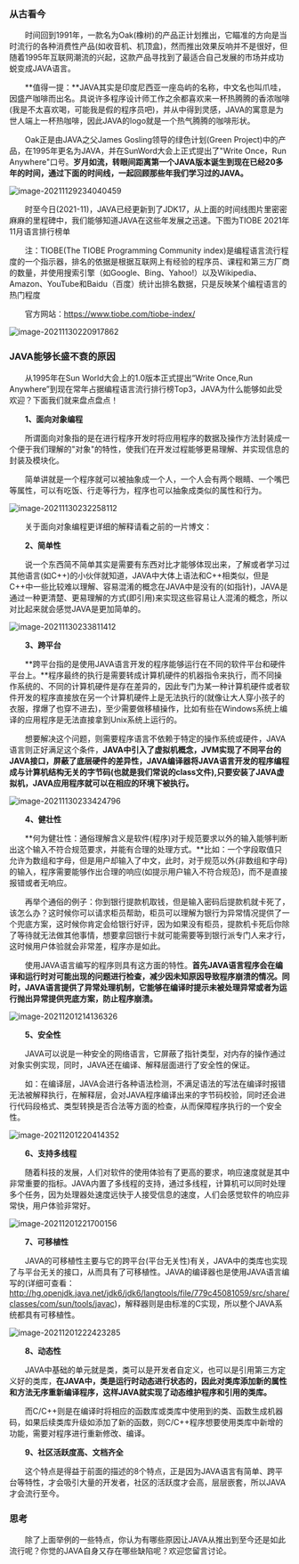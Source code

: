 

### 从古看今

&emsp;&emsp;时间回到1991年，一款名为Oak(橡树)的产品正计划推出，它瞄准的方向是当时流行的各种消费性产品(如收音机、机顶盒)，然而推出效果反响并不是很好，但随着1995年互联网潮流的兴起，这款产品寻找到了最适合自己发展的市场并成功蜕变成JAVA语言。

&emsp;&emsp;**值得一提：**JAVA其实是印度尼西亚一座岛屿的名称，中文名也叫爪哇，因盛产咖啡而出名。具说许多程序设计师工作之余都喜欢来一杯热腾腾的香浓咖啡(我是不太喜欢喝，可能我是假的程序员吧)，并从中得到灵感，JAVA的寓意是为世人端上一杯热咖啡，因此JAVA的logo就是一个热气腾腾的咖啡形状。

&emsp;&emsp;Oak正是由JAVA之父James Gosling领导的绿色计划(Green Project)中的产品，在1995年更名为JAVA，并在SunWord大会上正式提出了"Write Once，Run Anywhere"口号。**岁月如流，转眼间距离第一个JAVA版本诞生到现在已经20多年的时间，通过下面的时间线，一起回顾那些年我们学习过的JAVA。**

![image-20211129234040459](https://it-diary-1308244209.cos.ap-guangzhou.myqcloud.com//image20220326180737.png)


&emsp;&emsp;时至今日(2021-11)，JAVA已经更新到了JDK17，从上面的时间线图片里密密麻麻的里程碑中，我们能够知道JAVA在这些年发展之迅速。下图为TIOBE 2021年11月语言排行榜单

&emsp;&emsp;注：TIOBE(The TIOBE Programming Community index)是编程语言流行程度的一个指示器，排名的依据是根据互联网上有经验的程序员、课程和第三方厂商的数量，并使用搜索引擎（如Google、Bing、Yahoo!）以及Wikipedia、Amazon、YouTube和Baidu（百度）统计出排名数据，只是反映某个编程语言的热门程度

&emsp;&emsp;官方网站：https://www.tiobe.com/tiobe-index/

![image-20211130220917862](https://it-diary-1308244209.cos.ap-guangzhou.myqcloud.com//image20220326180744.png)

### JAVA能够长盛不衰的原因

&emsp;&emsp;从1995年在Sun World大会上的1.0版本正式提出“Write Once,Run Anywhere”到现在常年占据编程语言流行排行榜Top3，JAVA为什么能够如此受欢迎？下面我们就来盘点盘点！

&emsp;&emsp;**1、面向对象编程**

&emsp;&emsp;所谓面向对象指的是在进行程序开发时将应用程序的数据及操作方法封装成一个便于我们理解的"对象"的特性，使我们在开发过程能够更易理解、并实现信息的封装及模块化。

&emsp;&emsp;简单讲就是一个程序就可以被抽象成一个人，一个人会有两个眼睛、一个嘴巴等属性，可以有吃饭、行走等行为，程序也可以抽象成类似的属性和行为。

![image-20211130232258112](https://it-diary-1308244209.cos.ap-guangzhou.myqcloud.com//image20220326180754.png)

&emsp;&emsp;关于面向对象编程更详细的解释请看之前的一片博文：


&emsp;&emsp;**2、简单性**

&emsp;&emsp;说一个东西简不简单其实是需要有东西对比才能够体现出来，了解或者学习过其他语言(如C++)的小伙伴就知道，JAVA中大体上语法和C++相类似，但是C++中一些比较难以理解、容易混淆的概念在JAVA中是没有的(如指针)，JAVA是通过一种更清楚、更易理解的方式(即引用)来实现这些容易让人混淆的概念，所以对比起来就会感觉JAVA是更加简单的。

![image-20211130233811412](https://it-diary-1308244209.cos.ap-guangzhou.myqcloud.com//image20220326180801.png)

&emsp;&emsp;**3、跨平台**

&emsp;&emsp;**跨平台指的是使用JAVA语言开发的程序能够运行在不同的软件平台和硬件平台上。**程序最终的执行是需要转成计算机硬件的机器指令来执行，而不同操作系统的、不同的计算机硬件是存在差异的，因此专门为某一种计算机硬件或者软件开发的程序直接放在另一个计算机硬件上是无法执行的(就像让大人穿小孩子的衣服，撑爆了也穿不进去)，至少需要做移植操作，比如有些在Windows系统上编译的应用程序是无法直接拿到Unix系统上运行的。

&emsp;&emsp;想要解决这个问题，则需要程序语言不依赖于特定的操作系统或硬件，JAVA语言则正好满足这个条件，**JAVA中引入了虚拟机概念，JVM实现了不同平台的JAVA接口，屏蔽了底层硬件的差异性，JAVA编译器将JAVA语言开发的程序编程成与计算机结构无关的字节码(也就是我们常说的class文件),只要安装了JAVA虚拟机，JAVA应用程序就可以在相应的环境下被执行。**



![image-20211130233424796](https://it-diary-1308244209.cos.ap-guangzhou.myqcloud.com//image20220326180811.png)


&emsp;&emsp;**4、健壮性**

&emsp;&emsp;**何为健壮性：通俗理解含义是软件(程序)对于规范要求以外的输入能够判断出这个输入不符合规范要求，并能有合理的处理方式。**比如：一个字段取值只允许为数组和字母，但是用户却输入了中文，此时，对于规范以外(非数组和字母)的输入，程序需要能够作出合理的响应(如提示用户输入不符合规范)，而不是直接报错或者无响应。

&emsp;&emsp;再举个通俗的例子：你到银行提款机取钱，但是输入密码后提款机就卡死了，该怎么办？这时候你可以请求柜员帮助，柜员可以理解为银行为异常情况提供了一个兜底方案，这时候你肯定会给银行好评，因为如果没有柜员，提款机卡死后你除了等待就无法做其他事情，想要拿回银行卡就可能需要等到银行派专门人来才行，这时候用户体验就会非常差，程序亦是如此。

&emsp;&emsp;使用JAVA语言编写的程序则具有这方面的特性。**首先JAVA语言程序会在编译和运行时对可能出现的问题进行检查，减少因未知原因导致程序崩溃的情况。同时，JAVA语言提供了异常处理机制，它能够在编译时提示未被处理异常或者为运行抛出异常提供兜底方案，防止程序崩溃。**

![image-20211201214136326](https://it-diary-1308244209.cos.ap-guangzhou.myqcloud.com//image20220326180820.png)

&emsp;&emsp;**5、安全性**

&emsp;&emsp;JAVA可以说是一种安全的网络语言，它屏蔽了指针类型，对内存的操作通过对象实例实现，同时，JAVA还在编译、解释层面进行了安全性的保证。

&emsp;&emsp;如：在编译层，JAVA会进行各种语法检测，不满足语法的写法在编译时报错无法被解释执行，在解释层，会对JAVA程序编译出来的字节码校验，同时还会进行代码段格式、类型转换是否合法等方面的检查，从而保障程序执行的一个安全性。

![image-20211201220414352](https://it-diary-1308244209.cos.ap-guangzhou.myqcloud.com//image20220326180829.png)


&emsp;&emsp;**6、支持多线程**

&emsp;&emsp;随着科技的发展，人们对软件的使用体验有了更高的要求，响应速度就是其中非常重要的指标。JAVA内置了多线程的支持，通过多线程，计算机可以同时处理多个任务，因为处理器处速度远快于人接受信息的速度，人们会感觉软件的响应非常快，用户体验非常好。

![image-20211201221700156](https://it-diary-1308244209.cos.ap-guangzhou.myqcloud.com//image20220326180838.png)


&emsp;&emsp;**7、可移植性**

&emsp;&emsp;JAVA的可移植性主要与它的跨平台(平台无关性)有关，JAVA中的类库也实现了与平台无关的接口，从而具有了可移植性。JAVA的编译器也是使用JAVA语言编写的(详细可查看：http://hg.openjdk.java.net/jdk6/jdk6/langtools/file/779c45081059/src/share/classes/com/sun/tools/javac)，解释器则是由标准的C实现，所以整个JAVA系统都具有可移植性。

![image-20211201222423285](https://it-diary-1308244209.cos.ap-guangzhou.myqcloud.com//image20220326180845.png)


&emsp;&emsp;**8、动态性**

&emsp;&emsp;JAVA中基础的单元就是类，类可以是开发者自定义，也可以是引用第三方定义好的类库，**在JAVA中，类是运行时动态进行状态的，因此对类库添加新的属性和方法无序重新编译程序，这样JAVA就实现了动态维护程序和引用的类库。**

&emsp;&emsp;而C/C++则是在编译时将相应的函数库或类库中使用到的类、函数生成机器码，如果后续类库升级如添加了新的函数，则C/C++程序想要使用类库中新增的功能，需要对程序进行重新修改、编译。


&emsp;&emsp;**9、社区活跃度高、文档齐全**

&emsp;&emsp;这个特点是得益于前面的描述的8个特点，正是因为JAVA语言有简单、跨平台等特性，才会吸引大量的开发者，社区的活跃度才会高，层层嵌套，所以JAVA才会流行至今。

### 思考

&emsp;&emsp;除了上面举例的一些特点，你认为有哪些原因让JAVA从推出到至今还是如此流行呢？你觉的JAVA自身又存在哪些缺陷呢？欢迎您留言讨论。

